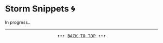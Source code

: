 # Storm Snippets 🌀

In progress..
 
-----------------
<pre align=center>↑↑↑ <a href="#storm-snippets-" title="click to scroll up" alt="click to scroll up">BACK TO TOP</a> ↑↑↑</pre>
